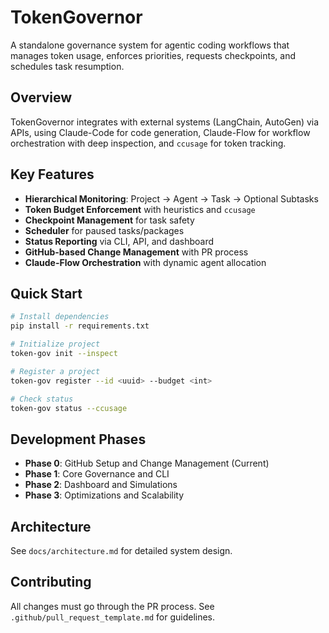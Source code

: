 # TokenGovernor

A standalone governance system for agentic coding workflows that manages token usage, enforces priorities, requests checkpoints, and schedules task resumption.

## Overview

TokenGovernor integrates with external systems (LangChain, AutoGen) via APIs, using Claude-Code for code generation, Claude-Flow for workflow orchestration with deep inspection, and `ccusage` for token tracking.

## Key Features

- **Hierarchical Monitoring**: Project → Agent → Task → Optional Subtasks
- **Token Budget Enforcement** with heuristics and `ccusage`
- **Checkpoint Management** for task safety
- **Scheduler** for paused tasks/packages
- **Status Reporting** via CLI, API, and dashboard
- **GitHub-based Change Management** with PR process
- **Claude-Flow Orchestration** with dynamic agent allocation

## Quick Start

```bash
# Install dependencies
pip install -r requirements.txt

# Initialize project
token-gov init --inspect

# Register a project
token-gov register --id <uuid> --budget <int>

# Check status
token-gov status --ccusage
```

## Development Phases

- **Phase 0**: GitHub Setup and Change Management (Current)
- **Phase 1**: Core Governance and CLI
- **Phase 2**: Dashboard and Simulations  
- **Phase 3**: Optimizations and Scalability

## Architecture

See `docs/architecture.md` for detailed system design.

## Contributing

All changes must go through the PR process. See `.github/pull_request_template.md` for guidelines.